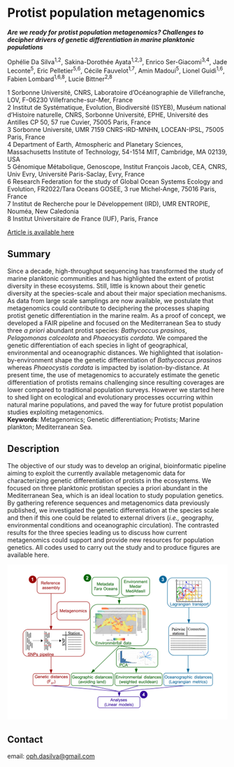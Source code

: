 # Protist population metagenomics

___Are we ready for protist population metagenomics? Challenges to decipher drivers of genetic differentiation in marine planktonic populations___

Ophélie Da Silva<sup>1,2</sup>, Sakina-Dorothée Ayata<sup>1,2,3</sup>, Enrico Ser-Giacomi<sup>3,4</sup>, Jade Leconte<sup>5</sup>, Eric Pelletier<sup>5,6</sup>, Cécile Fauvelot<sup>1,7</sup>, Amin Madoui<sup>5</sup>, Lionel Guidi<sup>1,6</sup>, Fabien Lombard<sup>1,6,8</sup>, Lucie Bittner<sup>2,8</sup>

1 Sorbonne Université, CNRS, Laboratoire d’Océanographie de Villefranche, LOV, F-06230 Villefranche-sur-Mer, France <br/> 2 Institut de Systématique, Evolution, Biodiversité (ISYEB), Muséum national d’Histoire naturelle, CNRS, Sorbonne Université, EPHE, Université des Antilles CP 50, 57 rue Cuvier, 75005 Paris, France <br/> 3 Sorbonne Université, UMR 7159 CNRS-IRD-MNHN, LOCEAN-IPSL, 75005 Paris, France <br/> 4 Department of Earth, Atmospheric and Planetary Sciences, Massachusetts Institute of Technology, 54-1514 MIT, Cambridge, MA 02139, USA <br/> 5 Génomique Métabolique, Genoscope, Institut François Jacob, CEA, CNRS, Univ Evry, Université Paris-Saclay, Evry, France <br/> 6 Research Federation for the study of Global Ocean Systems Ecology and Evolution, FR2022/Tara Oceans GOSEE, 3 rue Michel-Ange, 75016 Paris, France <br/> 7 Institut de Recherche pour le Développement (IRD), UMR ENTROPIE, Nouméa, New Caledonia <br/> 8 Institut Universitaire de France (IUF), Paris, France

[Article is available here](https://sfamjournals.onlinelibrary.wiley.com/)

## Summary

Since a decade, high-throughput sequencing has transformed the study of marine planktonic communities and has highlighted the extent of protist diversity in these ecosystems. Still, little is known about their genetic diversity at the species-scale and about their major speciation mechanisms. As data from large scale samplings are now available, we postulate that metagenomics could contribute to deciphering the processes shaping protist genetic differentiation in the marine realm. As a proof of concept, we developed a FAIR pipeline and focused on the Mediterranean Sea to study three *a priori* abundant protist species: *Bathycoccus prasinos*, *Pelagomonas calceolata* and *Phaeocystis cordata*. We compared the genetic differentiation of each species in light of geographical, environmental and oceanographic distances. We highlighted that isolation-by-environment shape the genetic differentiation of *Bathycoccus prasinos* whereas *Phaeocystis cordata* is impacted by isolation-by-distance. At present time, the use of metagenomics to accurately estimate the genetic differentiation of protists remains challenging since resulting coverages are lower compared to traditional population surveys. However we started here to shed light on ecological and evolutionary processes occurring within natural marine populations, and paved the way for future protist population studies exploiting metagenomics. <br/> **Keywords**: Metagenomics; Genetic differentiation; Protists; Marine plankton; Mediterranean Sea.

## Description

The objective of our study was to develop an original, bioinformatic pipeline aiming to exploit the currently available metagenomic data for characterizing genetic differentiation of protists in the ecosystems. We focused on three planktonic protistan species a priori abundant in the Mediterranean Sea, which is an ideal location to study population genetics.  By gathering reference sequences and metagenomics data previously published, we investigated the genetic differentiation at the species scale and then if this one could be related to external drivers (*i.e.,* geography, environmental conditions and oceanographic circulation). The contrasted results for the three species leading us to discuss how current metagenomics could support and provide new resources for population genetics. All codes used to carry out the study and to produce figures are available here.

<p align="center">
<img src="https://github.com/opheliedasilva/popmetag/blob/master/additional/global_overview.png" alt="drawing" width="600"/>
</p>

## Contact
email: <oph.dasilva@gmail.com>